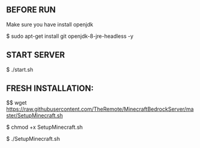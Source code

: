 ## **BEFORE RUN**

Make sure you have install openjdk

$ sudo apt-get install git openjdk-8-jre-headless -y

## **START SERVER**

$ ./start.sh

## FRESH INSTALLATION:

$$ wget https://raw.githubusercontent.com/TheRemote/MinecraftBedrockServer/master/SetupMinecraft.sh

$ chmod +x SetupMinecraft.sh

$ ./SetupMinecraft.sh 
